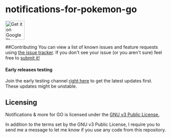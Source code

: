 # notifications-for-pokemon-go

<a href="https://play.google.com/store/apps/details?id=com.tomer.poke.notifier">
    <img alt="Get it on Google Play"
        height="60"
        src="https://play.google.com/intl/en_us/badges/images/generic/en-play-badge.png" />
</a>


##Contributing
You can view a list of known issues and feature requests using [the issue tracker](
https://github.com/rosenpin/notifications-for-pokemon-go/issues). If you don't see your issue (or you
aren't sure) feel free to [submit it!](https://github.com/rosenpin/notifications-for-pokemon-go/issues/new)

#### Early releases testing
Join the early testing channel [right here](https://play.google.com/apps/testing/com.tomer.poke.notifier) to get the latest updates first. These updates might be unstable.

## Licensing
Notifications & more for GO is licensed under the [GNU v3 Public License.](LICENSE)

In addition to the terms set by the GNU v3 Public License, I require you to send me a message to let me know if you use
any code from this repository.

